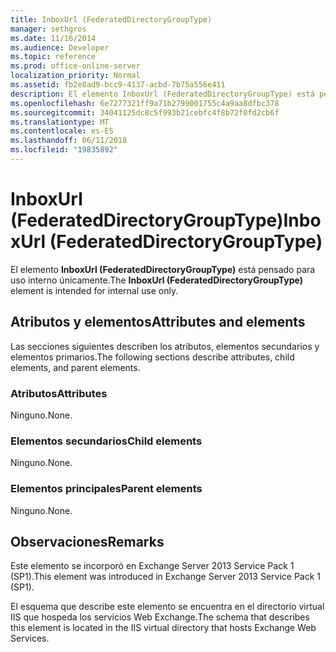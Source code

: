 ```yaml
---
title: InboxUrl (FederatedDirectoryGroupType)
manager: sethgros
ms.date: 11/16/2014
ms.audience: Developer
ms.topic: reference
ms.prod: office-online-server
localization_priority: Normal
ms.assetid: fb2e8ad9-bcc9-4137-acbd-7b75a556e411
description: El elemento InboxUrl (FederatedDirectoryGroupType) está pensado para uso interno únicamente.
ms.openlocfilehash: 6e7277321ff9a71b2799001755c4a9aa8dfbc378
ms.sourcegitcommit: 34041125dc8c5f993b21cebfc4f8b72f0fd2cb6f
ms.translationtype: MT
ms.contentlocale: es-ES
ms.lasthandoff: 06/11/2018
ms.locfileid: "19835892"
---
```

# <a name="inboxurl-federateddirectorygrouptype"></a><span data-ttu-id="10746-103">InboxUrl (FederatedDirectoryGroupType)</span><span class="sxs-lookup"><span data-stu-id="10746-103">InboxUrl (FederatedDirectoryGroupType)</span></span>

<span data-ttu-id="10746-104">El elemento **InboxUrl (FederatedDirectoryGroupType)** está pensado para uso interno únicamente.</span><span class="sxs-lookup"><span data-stu-id="10746-104">The **InboxUrl (FederatedDirectoryGroupType)** element is intended for internal use only.</span></span> 

## <a name="attributes-and-elements"></a><span data-ttu-id="10746-105">Atributos y elementos</span><span class="sxs-lookup"><span data-stu-id="10746-105">Attributes and elements</span></span>

<span data-ttu-id="10746-106">Las secciones siguientes describen los atributos, elementos secundarios y elementos primarios.</span><span class="sxs-lookup"><span data-stu-id="10746-106">The following sections describe attributes, child elements, and parent elements.</span></span>
  
### <a name="attributes"></a><span data-ttu-id="10746-107">Atributos</span><span class="sxs-lookup"><span data-stu-id="10746-107">Attributes</span></span>

<span data-ttu-id="10746-108">Ninguno.</span><span class="sxs-lookup"><span data-stu-id="10746-108">None.</span></span>
  
### <a name="child-elements"></a><span data-ttu-id="10746-109">Elementos secundarios</span><span class="sxs-lookup"><span data-stu-id="10746-109">Child elements</span></span>

<span data-ttu-id="10746-110">Ninguno.</span><span class="sxs-lookup"><span data-stu-id="10746-110">None.</span></span>
  
### <a name="parent-elements"></a><span data-ttu-id="10746-111">Elementos principales</span><span class="sxs-lookup"><span data-stu-id="10746-111">Parent elements</span></span>

<span data-ttu-id="10746-112">Ninguno.</span><span class="sxs-lookup"><span data-stu-id="10746-112">None.</span></span>
  
## <a name="remarks"></a><span data-ttu-id="10746-113">Observaciones</span><span class="sxs-lookup"><span data-stu-id="10746-113">Remarks</span></span>

<span data-ttu-id="10746-114">Este elemento se incorporó en Exchange Server 2013 Service Pack 1 (SP1).</span><span class="sxs-lookup"><span data-stu-id="10746-114">This element was introduced in Exchange Server 2013 Service Pack 1 (SP1).</span></span>
  
<span data-ttu-id="10746-115">El esquema que describe este elemento se encuentra en el directorio virtual IIS que hospeda los servicios Web Exchange.</span><span class="sxs-lookup"><span data-stu-id="10746-115">The schema that describes this element is located in the IIS virtual directory that hosts Exchange Web Services.</span></span>
  

